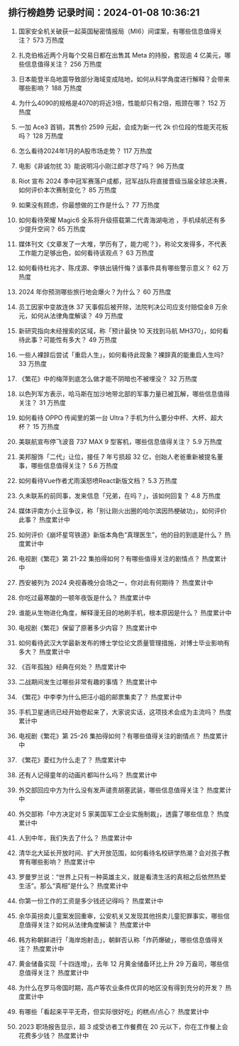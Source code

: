 
## 排行榜趋势 记录时间：2024-01-08 10:36:21
  
  1. 国家安全机关破获一起英国秘密情报局（MI6）间谍案，有哪些信息值得关注？ 573 万热度
    
  2. 扎克伯格近两个月每个交易日都在出售其 Meta 的持股，套现逾 4 亿美元，哪些信息值得关注？ 256 万热度
    
  3. 日本能登半岛地震导致部分海域变成陆地，如何从科学角度进行解释？会带来哪些影响？ 188 万热度
    
  4. 为什么4090的规格是4070的将近3倍，性能却只有2倍，瓶颈在哪？ 152 万热度
    
  5. 一加 Ace3 首销，其售价 2599 元起，会成为新一代 2k 价位段的性能天花板吗？ 128 万热度
    
  6. 怎么看待2024年1月的A股市场走势？ 117 万热度
    
  7. 电影《非诚勿扰 3》能说明冯小刚江郎才尽了吗？ 96 万热度
    
  8. Riot 宣布 2024 季中冠军赛落户成都，冠军战队将直接晋级当届全球总决赛，如何评价本次赛制变化？ 85 万热度
    
  9. 如果没有顾虑，你最想做的工作是什么？ 77 万热度
    
  10. 如何看待荣耀 Magic6 全系将升级搭载第二代青海湖电池 ，手机续航还有多少提升空间？ 65 万热度
    
  11. 媒体刊文《文章发了一大堆，学历有了，能力呢？》，称论文发得多，不代表工作能力足够出色，如何看待该观点？ 63 万热度
    
  12. 如何看待杜兆才、陈戌源、李铁出镜忏悔？该事件具有哪些警示意义？ 62 万热度
    
  13. 2024 年你预测哪些旅行地会爆火？为什么？ 60 万热度
    
  14. 员工因家中变故连休 37 天事假后被开除，法院判决公司应支付赔偿金8 万余元，如何从法律角度解读？ 49 万热度
    
  15. 新研究指向未经搜索的区域，称「预计最快 10 天找到马航 MH370」，如何看待此事？可能性有多大？ 49 万热度
    
  16. 一些人裸辞后尝试「重启人生」，如何看待此现象？裸辞真的能重启人生吗? 33 万热度
    
  17. 《繁花》中的梅萍到底怎么做才能不阴暗也不被埋没？ 32 万热度
    
  18. 以色列军方表示，哈马斯在加沙地带北部的军事力量已被瓦解，哪些信息值得关注？ 31 万热度
    
  19. 如何看待 OPPO 传闻里的第一台 Ultra？手机为什么要分中杯、大杯、超大杯？ 15 万热度
    
  20. 美联航宣布停飞波音 737 MAX 9 型客机，哪些信息值得关注？ 5.9 万热度
    
  21. 美邦服饰「二代」让位，接任 7 年亏损超 32 亿，创始人老爸重新被提名董事，哪些信息值得关注？ 5.6 万热度
    
  22. 如何看待Vue作者尤雨溪怒喷React新版文档？ 5.3 万热度
    
  23. 久未联系的前同事，发来信息「兄弟，在吗？」，该如何回复？ 4.8 万热度
    
  24. 媒体评南方小土豆争议，称「别让刚火出圈的哈尔滨因热梗破功」，如何评价此事？ 热度累计中
    
  25. 如何评价《崩坏星穹铁道》新版本角色“真理医生”，他的目的到底是什么？ 热度累计中
    
  26. 电视剧《繁花》第 21-22 集拍得如何？有哪些值得关注的剧情点？ 热度累计中
    
  27. 西安被列为 2024 央视春晚分会场之一，你对此有何期待？ 热度累计中
    
  28. 你吃过最寒酸的一顿年夜饭是什么？ 热度累计中
    
  29. 谁能从生物进化角度，解释漫无目的地刷手机，根本原因是什么？ 热度累计中
    
  30. 电视剧《繁花》保留了原著多少内容？ 热度累计中
    
  31. 如何看待武汉大学最新发布的博士学位论文质量管理措施，对博士毕业影响有多大？ 热度累计中
    
  32. 《百年孤独》经典在何处？ 热度累计中
    
  33. 二战期间发生过哪些非常有趣的事情？ 热度累计中
    
  34. 《繁花》中李李为什么把汪小姐的邮票集卖了？ 热度累计中
    
  35. 手机卫星通讯已经开始卷起来了，大家说实话，这项技术会成为主流吗？ 热度累计中
    
  36. 电视剧《繁花》第 25-26 集拍得如何？有哪些值得关注的剧情点？ 热度累计中
    
  37. 《繁花》菱红为什么走了？ 热度累计中
    
  38. 还有人记得童年的动画片都叫什么吗？ 热度累计中
    
  39. 外交部回应中方为什么没有发声谴责胡塞武装，哪些信息值得关注？ 热度累计中
    
  40. 外交部称「中方决定对 5 家美国军工企业实施制裁」，透露了哪些信息？ 热度累计中
    
  41. 人到中年，我们失去了什么？ 热度累计中
    
  42. 清华北大延长开放时间、扩大开放范围，如何看待名校研学热潮？会对孩子教育有哪些影响？ 热度累计中
    
  43. 罗曼罗兰说：“世界上只有一种英雄主义，就是看清生活的真相之后依然热爱生活”。那么“真相”是什么？ 热度累计中
    
  44. 你第一份工作的工资是多少钱还记得吗？ 热度累计中
    
  45. 余华英拐卖儿童案发回重审，公安机关又发现其他拐卖儿童犯罪事实，哪些信息值得关注？如何从法律角度解读？ 热度累计中
    
  46. 韩方称朝鲜进行「海岸炮射击」，朝鲜否认称「炸药爆破」，哪些信息值得关注？ 热度累计中
    
  47. 黄金储备实现「十四连增」，去年 12 月黄金储备环比上升 29 万盎司，哪些信息值得关注？ 热度累计中
    
  48. 为什么在罗马帝国时期，高卢等农业条件优异的地区没有得到充分的开发？ 热度累计中
    
  49. 有哪些「看起来平平无奇，但实际很好吃」的糕点/点心？ 热度累计中
    
  50. 2023 职场报告显示，超 3 成受访者工作餐费在 20 元以下，你在工作餐上会花费多少钱？ 热度累计中
    